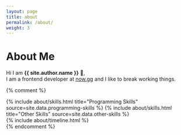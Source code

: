 ```yaml
---
layout: page
title: about
permalink: /about/
weight: 3
---
```


# **About Me**

Hi I am **{{ site.author.name }}** :wave:,<br>
I am a frontend developer at [now.gg](https://now.gg) and I like to break working things.

{% comment %}
<div class="row">
{% include about/skills.html title="Programming Skills" source=site.data.programming-skills %}
{% include about/skills.html title="Other Skills" source=site.data.other-skills %}
</div>
<div class="row">
{% include about/timeline.html %}
</div>
{% endcomment %}